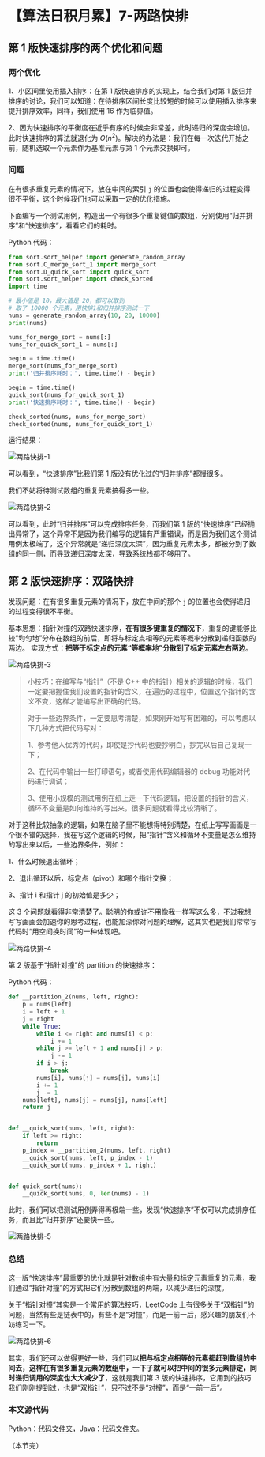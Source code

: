 # 【算法日积月累】7-两路快排 

## 第 1 版快速排序的两个优化和问题

### 两个优化

1、小区间里使用插入排序：在第 1 版快速排序的实现上，结合我们对第 1 版归并排序的讨论，我们可以知道：在待排序区间长度比较短的时候可以使用插入排序来提升排序效率，同样，我们使用 16 作为临界值。

2、因为快速排序的平衡度在近乎有序的时候会非常差，此时递归的深度会增加。此时快速排序的算法就退化为 $O(n^2)$。解决的办法是：我们在每一次迭代开始之前，随机选取一个元素作为基准元素与第 1 个元素交换即可。

### 问题

在有很多重复元素的情况下，放在中间的索引 `j` 的位置也会使得递归的过程变得很不平衡，这个时候我们也可以采取一定的优化措施。

下面编写一个测试用例，构造出一个有很多个重复键值的数组，分别使用“归并排序”和“快速排序”，看看它们的耗时。

Python 代码：

```python
from sort.sort_helper import generate_random_array
from sort.C_merge_sort_1 import merge_sort
from sort.D_quick_sort import quick_sort
from sort.sort_helper import check_sorted
import time

# 最小值是 10，最大值是 20，都可以取到
# 取了 10000 个元素，用快排1和归并排序测试一下
nums = generate_random_array(10, 20, 10000)
print(nums)

nums_for_merge_sort = nums[:]
nums_for_quick_sort_1 = nums[:]

begin = time.time()
merge_sort(nums_for_merge_sort)
print('归并排序耗时：', time.time() - begin)

begin = time.time()
quick_sort(nums_for_quick_sort_1)
print('快速排序耗时：', time.time() - begin)

check_sorted(nums, nums_for_merge_sort)
check_sorted(nums, nums_for_quick_sort_1)
```

运行结果：

![两路快排-1](http://upload-images.jianshu.io/upload_images/414598-9eb72e29423b5945.jpg?imageMogr2/auto-orient/strip%7CimageView2/2/w/1240)

可以看到，“快速排序”比我们第 1 版没有优化过的“归并排序”都慢很多。

我们不妨将待测试数组的重复元素搞得多一些。

![两路快排-2](http://upload-images.jianshu.io/upload_images/414598-3f60db3af1e98c07.jpg?imageMogr2/auto-orient/strip%7CimageView2/2/w/1240)

可以看到，此时“归并排序”可以完成排序任务，而我们第 1 版的“快速排序”已经抛出异常了，这个异常不是因为我们编写的逻辑有严重错误，而是因为我们这个测试用例太极端了，这个异常就是“递归深度太深”，因为重复元素太多，都被分到了数组的同一侧，而导致递归深度太深，导致系统栈都不够用了。

## 第 2 版快速排序：双路快排

发现问题：在有很多重复元素的情况下，放在中间的那个 `j` 的位置也会使得递归的过程变得很不平衡。

基本思想：指针对撞的双路快速排序，**在有很多键重复的情况下**，重复的键能够比较“均匀地”分布在数组的前后，即将与标定点相等的元素等概率分散到递归函数的两边。
实现方式：**把等于标定点的元素“等概率地”分散到了标定元素左右两边**。

![两路快排-3](http://upload-images.jianshu.io/upload_images/414598-22d08993b81e15d9.jpg?imageMogr2/auto-orient/strip%7CimageView2/2/w/1240)

> 小技巧：在编写与“指针”（不是 C++ 中的指针）相关的逻辑的时候，我们一定要把握住我们设置的指针的含义，在遍历的过程中，位置这个指针的含义不变，这样才能编写出正确的代码。
>
> 对于一些边界条件，一定要思考清楚，如果刚开始写有困难的，可以考虑以下几种方式把代码写对：
>
> 1、参考他人优秀的代码，即使是抄代码也要抄明白，抄完以后自己复现一下；
>
> 2、在代码中输出一些打印语句，或者使用代码编辑器的 debug 功能对代码进行调试；
>
> 3、使用小规模的测试用例在纸上走一下代码逻辑，把设置的指针的含义，循环不变量是如何维持的写出来，很多问题就看得比较清晰了。

对于这种比较抽象的逻辑，如果在脑子里不能想得特别清楚，在纸上写写画画是一个很不错的选择，我在写这个逻辑的时候，把“指针”含义和循环不变量是怎么维持的写出来以后，一些边界条件，例如：

1、什么时候退出循环；

2、退出循环以后，标定点（pivot）和哪个指针交换；

3、指针 i 和指针 j 的初始值是多少；

这 3 个问题就看得非常清楚了。聪明的你或许不用像我一样写这么多，不过我想写写画画会加速你的思考过程，也能加深你对问题的理解，这其实也是我们常常写代码时“用空间换时间”的一种体现吧。

![两路快排-4](http://upload-images.jianshu.io/upload_images/414598-470ea791d8de1d92.jpg?imageMogr2/auto-orient/strip%7CimageView2/2/w/1240)

第 2 版基于“指针对撞”的 partition 的快速排序：

Python 代码：

```python
def __partition_2(nums, left, right):
    p = nums[left]
    i = left + 1
    j = right
    while True:
        while i <= right and nums[i] < p:
            i += 1
        while j >= left + 1 and nums[j] > p:
            j -= 1
        if i > j:
            break
        nums[i], nums[j] = nums[j], nums[i]
        i += 1
        j -= 1
    nums[left], nums[j] = nums[j], nums[left]
    return j


def __quick_sort(nums, left, right):
    if left >= right:
        return
    p_index = __partition_2(nums, left, right)
    __quick_sort(nums, left, p_index - 1)
    __quick_sort(nums, p_index + 1, right)


def quick_sort(nums):
    __quick_sort(nums, 0, len(nums) - 1)
```

此时，我们可以把测试用例弄得再极端一些，发现“快速排序”不仅可以完成排序任务，而且比“归并排序”还要快一些。

![两路快排-5](http://upload-images.jianshu.io/upload_images/414598-67bad74960dfcb90.jpg?imageMogr2/auto-orient/strip%7CimageView2/2/w/1240)

### 总结

这一版“快速排序”最重要的优化就是针对数组中有大量和标定元素重复的元素，我们通过“指针对撞”的方式把它们分散到数组的两端，以减少递归的深度。

关于“指针对撞”其实是一个常用的算法技巧，LeetCode 上有很多关于“双指针”的问题，当然有些是链表中的，有些不是“对撞”，而是一前一后，感兴趣的朋友们不妨练习一下。

![两路快排-6](http://upload-images.jianshu.io/upload_images/414598-d70f4081c3e88420.jpg?imageMogr2/auto-orient/strip%7CimageView2/2/w/1240)

其实，我们还可以做得更好一些，我们可以**把与标定点相等的元素都赶到数组的中间去，这样在有很多重复元素的数组中，一下子就可以把中间的很多元素排定，同时递归调用的深度也大大减少了**，这就是我们第 3 版的快速排序，它用到的技巧我们刚刚提到过，也是“双指针”，只不过不是“对撞”，而是“一前一后”。

### 本文源代码

Python：[代码文件夹](https://github.com/liweiwei1419/Algorithms-Learning-Python/tree/master/sort)，Java：[代码文件夹](https://github.com/liweiwei1419/Algorithms-Learning-Java/tree/master/04-Quick-Sort/src)。

（本节完）